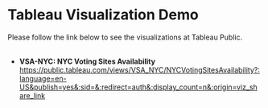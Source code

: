 # Tableau Visualization Demo

Please follow the link below to see the visualizations at Tableau Public.
<br>
<br>

- **VSA-NYC: NYC Voting Sites Availability**<br>
https://public.tableau.com/views/VSA_NYC/NYCVotingSitesAvailability?:language=en-US&publish=yes&:sid=&:redirect=auth&:display_count=n&:origin=viz_share_link

 



